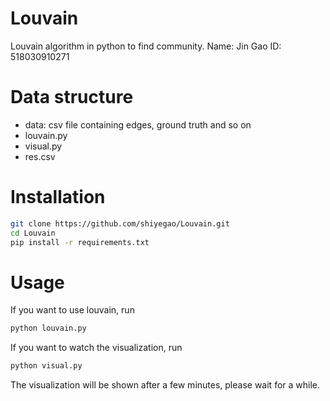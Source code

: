 # Louvain
Louvain algorithm in python to find community.
Name: Jin Gao
ID: 518030910271

# Data structure
+ data: csv file containing edges, ground truth and so on
+ louvain.py
+ visual.py
+ res.csv

# Installation
```bash
git clone https://github.com/shiyegao/Louvain.git
cd Louvain
pip install -r requirements.txt
```
# Usage 

If you want to use louvain, run
```bash
python louvain.py
```

If you want to watch the visualization, run
```bash
python visual.py
```
The visualization will be shown after a few minutes, please wait for a while.